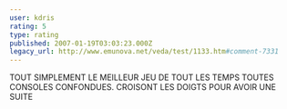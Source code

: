 ```yaml
---
user: kdris
rating: 5
type: rating
published: 2007-01-19T03:03:23.000Z
legacy_url: http://www.emunova.net/veda/test/1133.htm#comment-7331
---
```

TOUT SIMPLEMENT LE MEILLEUR JEU DE TOUT LES TEMPS TOUTES CONSOLES CONFONDUES. CROISONT LES DOIGTS POUR AVOIR UNE SUITE